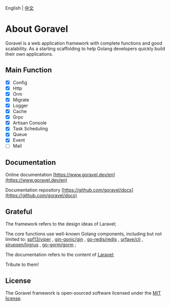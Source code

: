 <!-- <p align="center"><img src="https://goravel.s3.us-east-2.amazonaws.com/goravel-word.png" width="300"></p> -->

English | [中文](../zh/README.md)

# About Goravel

Goravel is a web application framework with complete functions and good scalability. As a starting scaffolding to help
Golang developers quickly build their own applications.

## Main Function

- [x] Config
- [x] Http
- [x] Orm
- [x] Migrate
- [x] Logger
- [x] Cache
- [x] Grpc
- [x] Artisan Console
- [x] Task Scheduling
- [x] Queue
- [x] Event
- [ ] Mail

## Documentation

Online documentation [https://www.goravel.dev/en](https://www.goravel.dev/en)

Documentation repository [https://github.com/goravel/docs](https://github.com/goravel/docs)

## Grateful

The framework refers to the design ideas of Laravel;

The core functions use well-known Golang components, including but not limited to:
[spf13/viper](https://github.com/spf13/viper) ,
[gin-gonic/gin](https://github.com/gin-gonic/gin) ,
[go-redis/redis](https://github.com/go-redis/redis) ,
[urfave/cli](https://github.com/urfave/cli) ,
[sirupsen/logrus](https://github.com/sirupsen/logrus) ,
[go-gorm/gorm](https://github.com/go-gorm/gorm) ;

The documentation refers to the content of [Laravel](https://laravel.com/docs/8.x);

Tribute to them!

## License

The Goravel framework is open-sourced software licensed under the [MIT license](https://opensource.org/licenses/MIT).
